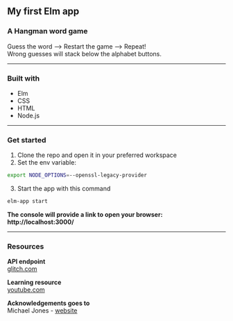 ## My first Elm app

### A Hangman word game

Guess the word --> Restart the game --> Repeat!<br/>
Wrong guesses will stack below the alphabet buttons.

<hr>

### Built with

- Elm
- CSS
- HTML
- Node.js

<hr>

### Get started

1. Clone the repo and open it in your preferred workspace
2. Set the env variable:

```bash
export NODE_OPTIONS=--openssl-legacy-provider
```

3. Start the app with this command<br/>

```bash
elm-app start
```

**The console will provide a link to open your browser: http://localhost:3000/**

<hr>

### Resources

**API endpoint**<br/>
[glitch.com](https://glitch.com/edit/#!/snapdragon-fox?path=server.js%3A1%3A0)

**Learning resource**<br/>
[youtube.com](https://www.youtube.com/watch?v=BktE_8qYXqI)

**Acknowledgements goes to**<br/>
Michael Jones - [website](https://www.michaelpjones.co.uk/)
